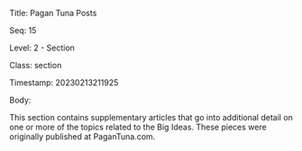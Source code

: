 Title:  Pagan Tuna Posts

Seq:    15

Level:  2 - Section

Class:  section

Timestamp: 20230213211925

Body:

This section contains supplementary articles that go into additional detail on one or more of the topics related to the Big Ideas. These pieces were originally published at PaganTuna.com. 

